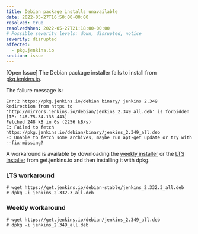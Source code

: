 ```yaml
---
title: Debian package installs unavailable
date: 2022-05-27T16:50:00-00:00
resolved: true
resolvedWhen: 2022-05-27T21:18:00-00:00
# Possible severity levels: down, disrupted, notice
severity: disrupted
affected:
  - pkg.jenkins.io
section: issue
---
```


[Open Issue]
The Debian package installer fails to install from [pkg.jenkins.io](https://pkg.jenkins.io).

The failure message is:
```
Err:2 https://pkg.jenkins.io/debian binary/ jenkins 2.349
Redirection from https to 'http://mirrors.jenkins.io/debian/jenkins_2.349_all.deb' is forbidden [IP: 146.75.34.133 443]
Fetched 248 kB in 0s (2256 kB/s)
E: Failed to fetch https://pkg.jenkins.io/debian/binary/jenkins_2.349_all.deb
E: Unable to fetch some archives, maybe run apt-get update or try with --fix-missing?
```

A workaround is available by downloading the [weekly installer](https://get.jenkins.io/debian/) or the [LTS installer](https://get.jenkins.io/debian-stable/) from get.jenkins.io and then installing it with dpkg.

### LTS workaround

```
# wget https://get.jenkins.io/debian-stable/jenkins_2.332.3_all.deb
# dpkg -i jenkins_2.332.3_all.deb
```

### Weekly workaround

```
# wget https://get.jenkins.io/debian/jenkins_2.349_all.deb
# dpkg -i jenkins_2.349_all.deb
```
